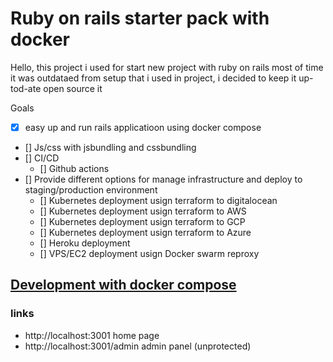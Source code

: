 # Ruby on rails starter pack with docker

Hello, this project i used for start new project with ruby on rails
most of time  it was outdataed from setup that i used in project, i decided to keep it up-tod-ate open source it

Goals
- [x] easy up and run rails applicatioon using docker compose
- [] Js/css with jsbundling and cssbundling
- [] CI/CD
    - [] Github actions
- [] Provide different options for manage infrastructure and deploy to staging/production environment
    - [] Kubernetes deployment usign terraform to digitalocean
    - [] Kubernetes deployment usign terraform to AWS
    - [] Kubernetes deployment usign terraform to GCP
    - [] Kubernetes deployment usign terraform to Azure
    - [] Heroku deployment
    - [] VPS/EC2 deployment usign Docker swarm reproxy

## [Development with docker compose](./docker-development.md)

### links
- http://localhost:3001 home page
- http://localhost:3001/admin admin panel (unprotected)